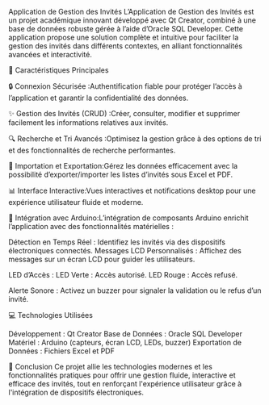 Application de Gestion des Invités
L’Application de Gestion des Invités est un projet académique innovant développé avec Qt Creator, combiné à une base de données robuste gérée à l’aide d’Oracle SQL Developer. Cette application propose une solution complète et intuitive pour faciliter la gestion des invités dans différents contextes, en alliant fonctionnalités avancées et interactivité.

🌟 Caractéristiques Principales

🔒 Connexion Sécurisée :Authentification fiable pour protéger l’accès à l’application et garantir la confidentialité des données.

✨ Gestion des Invités (CRUD) :Créer, consulter, modifier et supprimer facilement les informations relatives aux invités.

🔍 Recherche et Tri Avancés :Optimisez la gestion grâce à des options de tri et des fonctionnalités de recherche performantes.

📂 Importation et Exportation:Gérez les données efficacement avec la possibilité d’exporter/importer les listes d’invités sous Excel et PDF.

📊 Interface Interactive:Vues interactives et notifications desktop pour une expérience utilisateur fluide et moderne.


🤖 Intégration avec Arduino:L’intégration de composants Arduino enrichit l’application avec des fonctionnalités matérielles :

Détection en Temps Réel : Identifiez les invités via des dispositifs électroniques connectés.
Messages LCD Personnalisés : Affichez des messages sur un écran LCD pour guider les utilisateurs.

LED d’Accès :
LED Verte : Accès autorisé.
LED Rouge : Accès refusé.

Alerte Sonore : Activez un buzzer pour signaler la validation ou le refus d’un invité.


💻 Technologies Utilisées

Développement : Qt Creator
Base de Données : Oracle SQL Developer
Matériel : Arduino (capteurs, écran LCD, LEDs, buzzer)
Exportation de Données : Fichiers Excel et PDF


🔗 Conclusion
Ce projet allie les technologies modernes et les fonctionnalités pratiques pour offrir une gestion fluide, interactive et efficace des invités, tout en renforçant l'expérience utilisateur grâce à l'intégration de dispositifs électroniques.


